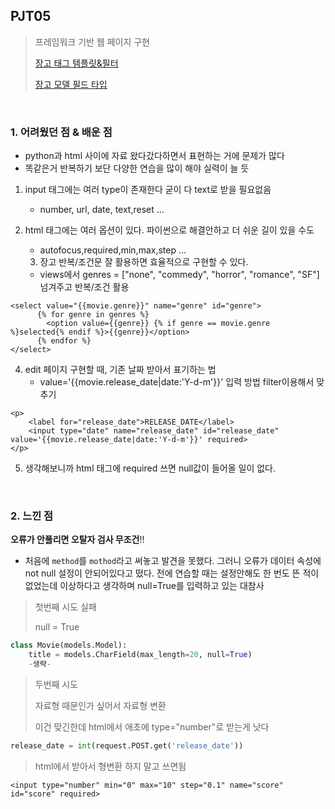 ## PJT05

> 프레임워크 기반 웹 페이지 구현
>
> [장고 태그 템플릿&필터](https://docs.djangoproject.com/en/4.0/ref/templates/builtins/)
>
> [장고 모델 필드 타입](https://docs.djangoproject.com/en/4.0/ref/models/fields/)

<br>

### 1. 어려웠던 점 & 배운 점

-  python과 html 사이에 자료 왔다갔다하면서 표현하는 거에 문제가 많다
  - 똑같은거 반복하기 보단 다양한 연습을 많이 해야 실력이 늘 듯

1. input 태그에는 여러 type이 존재한다 굳이 다 text로 받을 필요없음
   - number, url, date, text,reset ...
2. html 태그에는 여러 옵션이 있다. 파이썬으로 해결안하고 더 쉬운 길이 있을 수도
   - autofocus,required,min,max,step ...

	3. 장고 반복/조건문 잘 활용하면 효율적으로 구현할 수 있다.
    - views에서 genres = ["none", "commedy", "horror", "romance", "SF"] 넘겨주고 반복/조건 활용

```django
<select value="{{movie.genre}}" name="genre" id="genre">
      {% for genre in genres %}
        <option value={{genre}} {% if genre == movie.genre %}selected{% endif %}>{{genre}}</option>
      {% endfor %}
</select>
```

4. edit 페이지 구현할 때, 기존 날짜 받아서 표기하는 법
   - value='{{movie.release_date|date:'Y-d-m'}}' 입력 방법 filter이용해서 맞추기

```django
<p>
    <label for="release_date">RELEASE_DATE</label>
    <input type="date" name="release_date" id="release_date" value='{{movie.release_date|date:'Y-d-m'}}' required>
</p>
```

5. 생각해보니까 html 태그에 required 쓰면 null값이 들어올 일이 없다.

<br>

### 2. 느낀 점

**오류가 안풀리면 오탈자 검사 무조건**!!

- 처음에 `method`를 `mothod`라고 써놓고 발견을 못했다. 그러니 오류가 데이터 속성에 not null 설정이 안되어있다고 떴다. 전에 연습할 때는 설정안해도 한 번도 뜬 적이 없었는데 이상하다고 생각하며 null=True를 입력하고 있는 대참사

> 첫번째 시도 실패
>
> null = True

```python
class Movie(models.Model):
    title = models.CharField(max_length=20, null=True)
    -생략-
```

> 두번째 시도 
>
> 자료형 때문인가 싶어서 자료형 변환
>
> 이건 맞긴한데 html에서 애초에 type="number"로 받는게 낫다

```python
release_date = int(request.POST.get('release_date'))
```

> html에서 받아서 형변환 하지 말고 쓰면됨

```django
<input type="number" min="0" max="10" step="0.1" name="score" id="score" required>
```

